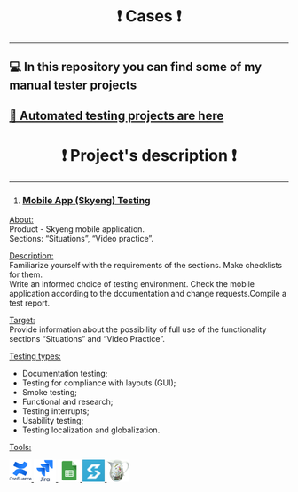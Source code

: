 
<h1 align="center">	&#10071 Cases &#10071</h1>

***
<p><h2>&#128187 In this repository you can find some of my manual tester projects</h2></p>
<p><h2><a href="https://github.com/evgenfromgus/Automation-Python"> &#129302 Automated testing projects are here</a></h2></p>
<h1 align="center">	&#10071 Project's description &#10071</h1>

***

1. <u><h3>**Mobile App (Skyeng) Testing**</h3></u>

<u>About:</u><br>
Product - Skyeng mobile application.<br>
Sections: “Situations”, “Video practice”.<br>

<u>Description:</u><br>
Familiarize yourself with the requirements of the sections. Make checklists for them.<br>
Write an informed choice of testing environment. Check the mobile application according to the documentation and change requests.Compile a test report.<br>

<u>Target:</u><br>
Provide information about the possibility of full use of the functionality
sections “Situations” and “Video Practice”.

<u>Testing types:</u><br> 
- Documentation testing;
- Testing for compliance with layouts (GUI);
- Smoke testing;
- Functional and research;
- Testing interrupts;
- Usability testing;
- Testing localization and globalization.

<u>Tools:</u><br>

<a href="https://www.atlassian.com/software/confluence" target="_blank" rel="noreferrer"> <img src="https://raw.githubusercontent.com/devicons/devicon/master/icons/confluence/confluence-original-wordmark.svg" alt="confluence" width="40" height="40"/> </a> 
<a href="https://www.atlassian.com/ru/software/jira" target="_blank" rel="noreferrer"> <img src="https://raw.githubusercontent.com/devicons/devicon/master/icons/jira/jira-original-wordmark.svg" alt="Jira" width="40" height="40"/> </a> 
<a href="https://www.google.com/intl/ru/sheets/about/" target="_blank" rel="noreferrer"> <img src="icon/icons8-google-sheets.svg" alt="miro" width="40" height="40"/> </a>
<a href="https://sitechco.ru/" target="_blank" rel="noreferrer"> <img src="icon/sitechko.png" alt="miro" width="40" height="40"/> </a> 
<a href="https://www.charlesproxy.com/" target="_blank" rel="noreferrer"> <img src="icon/charles_icon.svg" alt="miro" width="40" height="40"/> </a> 


